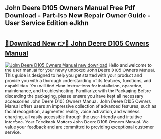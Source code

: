 ## John Deere D105 Owners Manual Free Pdf Download - Part-Iso New Repair Owner Guide - User Service Edition eJkhn

# <h2><a href="http://bc29157.oget.top/?id=John+Deere+D105+Owners+Manual">🔗Download New 👉🔴 John Deere D105 Owners Manual</a></h2>

[![John Deere D105 Owners Manual new download](https://i.imgur.com/5g1atiW.png)](http://bc29157.oget.top/?id=John+Deere+D105+Owners+Manual)
Hello and welcome to the user manual for your newly unboxed John Deere D105 Owners Manual. This guide is designed to help you get started with your product and provide you with a thorough understanding of its features, functions, and capabilities. You will find clear instructions for installation, operation, maintenance, and troubleshooting. Familiarize with the Packaging Before discarding the packaging, please ensure you have kept all necessary accessories John Deere D105 Owners Manual. John Deere D105 Owners Manual offers users an impressive collection of advanced features, such as facial recognition, augmented reality, voice activation, and wireless charging, all easily accessible through the user-friendly and intuitive interface. Your Feedback Matters John Deere D105 Owners Manual. We value your feedback and are committed to providing exceptional customer service.
